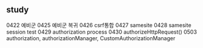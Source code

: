 ## study
0422 예비군
0425 예비군 복귀
0426 csrf통합
0427 samesite
0428 samesite session test
0429 authorization process
0430 authorizeHttpRequest()
0503 authorization, authorizationManager, CustomAuthorizationManager

